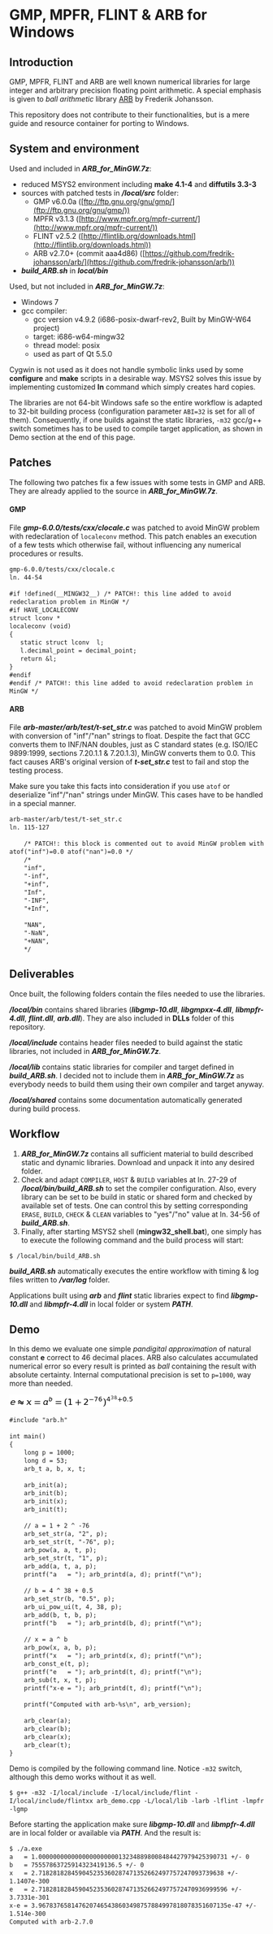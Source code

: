 # GMP, MPFR, FLINT &amp; ARB for Windows

## Introduction

GMP, MPFR, FLINT and ARB are well known numerical libraries for large integer and arbitrary precision floating point arithmetic. A special emphasis is given to _ball arithmetic_ library [ARB](https://github.com/fredrik-johansson/arb/) by Frederik Johansson.

This repository does not contribute to their functionalities, but is a mere guide and resource container for porting to Windows.

## System and environment

Used and included in **_ARB_for_MinGW.7z_**:
- reduced MSYS2 environment including **make 4.1-4** and **diffutils 3.3-3**
- sources with patched tests in **_/local/src_** folder:
   - GMP v6.0.0a ([ftp://ftp.gnu.org/gnu/gmp/](ftp://ftp.gnu.org/gnu/gmp/))
   - MPFR v3.1.3 ([http://www.mpfr.org/mpfr-current/](http://www.mpfr.org/mpfr-current/))
   - FLINT v2.5.2 ([http://flintlib.org/downloads.html](http://flintlib.org/downloads.html))
   - ARB v2.7.0+ (commit aaa4d86) ([https://github.com/fredrik-johansson/arb/](https://github.com/fredrik-johansson/arb/))
- **_build_ARB.sh_** in **_local/bin_**

Used, but not included in **_ARB_for_MinGW.7z_**:
- Windows 7
- gcc compiler:
   - gcc version v4.9.2 (i686-posix-dwarf-rev2, Built by MinGW-W64 project)
   - target: i686-w64-mingw32
   - thread model: posix
   - used as part of Qt 5.5.0

Cygwin is not used as it does not handle symbolic links used by some **configure** and **make** scripts in a desirable way. MSYS2 solves this issue by implementing customized **ln** command which simply creates hard copies.

The libraries are not 64-bit Windows safe so the entire workflow is adapted to 32-bit building process (configuration parameter `ABI=32` is set for all of them). Consequently, if one builds against the static libraries, `-m32` gcc/g++ switch sometimes has to be used to compile target application, as shown in Demo section at the end of this page.

## Patches

The following two patches fix a few issues with some tests in GMP and ARB. They are already applied to the source in **_ARB_for_MinGW.7z_**.

#### GMP

File **_gmp-6.0.0/tests/cxx/clocale.c_** was patched to avoid MinGW problem with redeclaration of `localeconv` method. This patch enables an execution of a few tests which otherwise fail, without influencing any numerical procedures or results.
```
gmp-6.0.0/tests/cxx/clocale.c
ln. 44-54

#if !defined(__MINGW32__) /* PATCH!: this line added to avoid redeclaration problem in MinGW */
#if HAVE_LOCALECONV
struct lconv *
localeconv (void)
{
   static struct lconv  l;
   l.decimal_point = decimal_point;
   return &l;
}
#endif
#endif /* PATCH!: this line added to avoid redeclaration problem in MinGW */
```
#### ARB

File **_arb-master/arb/test/t-set_str.c_** was patched to avoid MinGW problem with conversion of "inf"/"nan" strings to float. Despite the fact that GCC converts them to INF/NAN doubles, just as C standard states (e.g. ISO/IEC 9899:1999, sections 7.20.1.1 & 7.20.1.3), MinGW converts them to 0.0. This fact causes ARB's original version of **_t-set_str.c_** test to fail and stop the testing process.

Make sure you take this facts into consideration if you use `atof` or deserialize "inf"/"nan" strings under MinGW. This cases have to be handled in a special manner.
```
arb-master/arb/test/t-set_str.c
ln. 115-127

    /* PATCH!: this block is commented out to avoid MinGW problem with atof("inf")=0.0 atof("nan")=0.0 */
    /*
    "inf",
    "-inf",
    "+inf",
    "Inf",
    "-INF",
    "+Inf",

    "NAN",
    "-NaN",
    "+NAN",
    */
```
## Deliverables

Once built, the following folders contain the files needed to use the libraries.

**_/local/bin_** contains shared libraries (**_libgmp-10.dll_**, **_libgmpxx-4.dll_**, **_libmpfr-4.dll_**, **_flint.dll_**, **_arb.dll_**). They are also included in **DLLs** folder of this repository.

**_/local/include_** contains header files needed to build against the static libraries, not included in **_ARB_for_MinGW.7z_**.

**_/local/lib_** contains static libraries for compiler and target defined in **_build_ARB.sh_**. I decided not to include them in **_ARB_for_MinGW.7z_** as everybody needs to build them using their own compiler and target anyway.

**_/local/shared_** contains some documentation automatically generated during build process.

## Workflow

1. **_ARB_for_MinGW.7z_** contains all sufficient material to build described static and dynamic libraries. Download and unpack it into any desired folder.
2. Check and adapt `COMPILER`, `HOST` & `BUILD` variables at ln. 27-29 of **_/local/bin/build_ARB.sh_** to set the compiler configuration. Also, every library can be set to be build in static or shared form and checked by available set of tests. One can control this by setting corresponding `ERASE`, `BUILD`, `CHECK` & `CLEAN` variables to "yes"/"no" value at ln. 34-56 of **_build_ARB.sh_**.
3. Finally, after starting MSYS2 shell (**mingw32_shell.bat**), one simply has to execute the following command and the build process will start:
```
$ /local/bin/build_ARB.sh
```
**_build_ARB.sh_** automatically executes the entire workflow with timing & log files written to **_/var/log_** folder.

Applications built using **_arb_** and **_flint_** static libraries expect to find **_libgmp-10.dll_** and **_libmpfr-4.dll_** in local folder or system **_PATH_**.
## Demo

In this demo we evaluate one simple _pandigital approximation_ of natural constant **e** correct to 46 decimal places. ARB also calculates accumulated numerical error so every result is printed as _ball_ containing the result with absolute certainty. Internal computational precision is set to `p=1000`, way more than needed.

![equation](approx.png)
```
#include "arb.h"

int main()
{
	long p = 1000;
	long d = 53;
	arb_t a, b, x, t;
	
	arb_init(a);
	arb_init(b);
	arb_init(x);
	arb_init(t);

	// a = 1 + 2 ^ -76
	arb_set_str(a, "2", p);
	arb_set_str(t, "-76", p);
	arb_pow(a, a, t, p);
	arb_set_str(t, "1", p);
	arb_add(a, t, a, p);
	printf("a   = "); arb_printd(a, d); printf("\n");

	// b = 4 ^ 38 + 0.5
	arb_set_str(b, "0.5", p);
	arb_ui_pow_ui(t, 4, 38, p);
	arb_add(b, t, b, p);
	printf("b   = "); arb_printd(b, d); printf("\n");

	// x = a ^ b
	arb_pow(x, a, b, p);
	printf("x   = "); arb_printd(x, d); printf("\n");
	arb_const_e(t, p);
	printf("e   = "); arb_printd(t, d); printf("\n");
	arb_sub(t, x, t, p);
	printf("x-e = "); arb_printd(t, d); printf("\n");

	printf("Computed with arb-%s\n", arb_version);

	arb_clear(a);
	arb_clear(b);
	arb_clear(x);
	arb_clear(t);
}
```
Demo is compiled by the following command line. Notice `-m32` switch, although this demo works without it as well.
```
$ g++ -m32 -I/local/include -I/local/include/flint -I/local/include/flintxx arb_demo.cpp -L/local/lib -larb -lflint -lmpfr -lgmp
```
Before starting the application make sure **_libgmp-10.dll_** and **_libmpfr-4.dll_** are in local folder or available via **_PATH_**. And the result is:
```
$ ./a.exe
a   = 1.0000000000000000000000132348898008484427979425390731 +/- 0
b   = 75557863725914323419136.5 +/- 0
x   = 2.718281828459045235360287471352662497757247093739638 +/- 1.1407e-300
e   = 2.7182818284590452353602874713526624977572470936999596 +/- 3.7331e-301
x-e = 3.9678376581476207465438603498757884997818078351607135e-47 +/- 1.514e-300
Computed with arb-2.7.0
```
